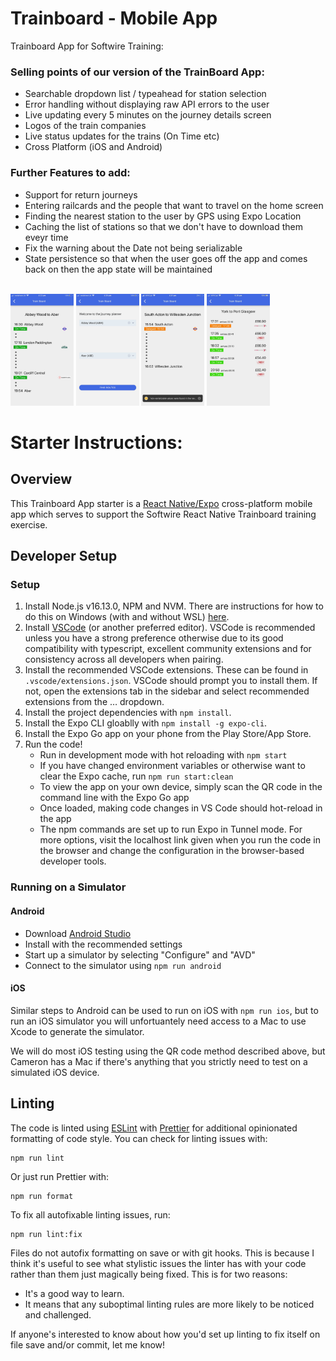 # Trainboard - Mobile App

Trainboard App for Softwire Training:
### Selling points of our version of the TrainBoard App:
- Searchable dropdown list / typeahead for station selection
- Error handling without displaying raw API errors to the user
- Live updating every 5 minutes on the journey details screen
- Logos of the train companies
- Live status updates for the trains (On Time etc)
- Cross Platform (iOS and Android)

### Further Features to add:
- Support for return journeys
- Entering railcards and the people that want to travel on the home screen
- Finding the nearest station to the user by GPS using Expo Location
- Caching the list of stations so that we don't have to download them eveyr time
- Fix the warning about the Date not being serializable
- State persistence so that when the user goes off the app and comes back on then the app state will be maintained

<br />

<img src="readme-assets/abbeyWood.jpeg" width="20%" />
<img src="readme-assets/journeyPlanner.jpeg" width="20%" />
<img src="readme-assets/southActon.jpeg" width="20%" />
<img src="readme-assets/york.jpeg" width="20%" />

<br />

# Starter Instructions:

## Overview

This Trainboard App starter is a [React Native/Expo](https://expo.dev/) cross-platform mobile app which serves to support the Softwire React Native Trainboard training exercise.

## Developer Setup

### Setup

1. Install Node.js v16.13.0, NPM and NVM. There are instructions for how to do this on Windows (with and without WSL) [here](https://docs.microsoft.com/en-us/windows/dev-environment/javascript/nodejs-overview).
2. Install [VSCode](https://code.visualstudio.com/download) (or another preferred editor). VSCode is recommended unless you have a strong preference otherwise due to its good compatibility with typescript, excellent community extensions and for consistency across all developers when pairing.
3. Install the recommended VSCode extensions. These can be found in `.vscode/extensions.json`. VSCode should prompt you to install them. If not, open the extensions tab in the sidebar and select recommended extensions from the … dropdown.
4. Install the project dependencies with `npm install`.
5. Install the Expo CLI gloablly with `npm install -g expo-cli`.
6. Install the Expo Go app on your phone from the Play Store/App Store.
7. Run the code!
     - Run in development mode with hot reloading with `npm start`
     - If you have changed environment variables or otherwise want to clear the Expo cache, run `npm run start:clean`
     - To view the app on your own device, simply scan the QR code in the command line with the Expo Go app
     - Once loaded, making code changes in VS Code should hot-reload in the app
     - The npm commands are set up to run Expo in Tunnel mode. For more options, visit the localhost link given when you run the code in the browser and change the configuration in the browser-based developer tools.

### Running on a Simulator

#### Android

- Download [Android Studio](https://developer.android.com/studio)
- Install with the recommended settings
- Start up a simulator by selecting "Configure" and "AVD"
- Connect to the simulator using `npm run android`

#### iOS

Similar steps to Android can be used to run on iOS with `npm run ios`, but to run an iOS simulator you will unfortuantely need access to a Mac to use Xcode to generate the simulator.

We will do most iOS testing using the QR code method described above, but Cameron has a Mac if there's anything that you strictly need to test on a simulated iOS device.

## Linting

The code is linted using [ESLint](https://eslint.org/) with [Prettier](https://prettier.io/) for additional opinionated formatting of code style. You can check for linting issues with:

```shell
npm run lint
```

Or just run Prettier with:

```shell
npm run format
```

To fix all autofixable linting issues, run:

```shell
npm run lint:fix
```

Files do not autofix formatting on save or with git hooks. This is because I think it's useful to see what stylistic issues the linter has with your code rather than them just magically being fixed. This is for two reasons:
- It's a good way to learn.
- It means that any suboptimal linting rules are more likely to be noticed and challenged.

If anyone's interested to know about how you'd set up linting to fix itself on file save and/or commit, let me know!

